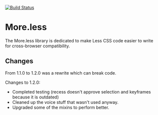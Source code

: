 [![Build Status](https://travis-ci.org/roelvanhintum/More-Less.svg?branch=master)](https://travis-ci.org/roelvanhintum/More-Less)

More.less
=======

The More.less library is dedicated to make Less CSS code easier to write for cross-browser compatibility.

## Changes
From 1.1.0 to 1.2.0 was a rewrite which can break code.

Changes to 1.2.0:
- Completed testing (recess doesn't approve selection and keyframes because it is outdated)
- Cleaned up the voice stuff that wasn't used anyway.
- Upgraded some of the mixins to perform better.
